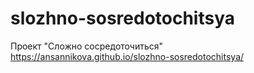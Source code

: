 # slozhno-sosredotochitsya
Проект "Сложно сосредоточиться"  
https://ansannikova.github.io/slozhno-sosredotochitsya/
